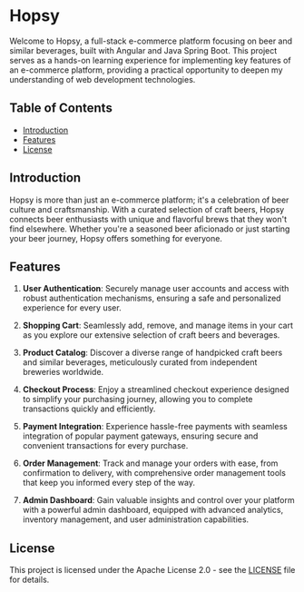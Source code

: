 # Hopsy

Welcome to Hopsy, a full-stack e-commerce platform focusing on beer and similar beverages, built with Angular and Java Spring Boot. This project serves as a hands-on learning experience for implementing key features of an e-commerce platform, providing a practical opportunity to deepen my understanding of web development technologies.

## Table of Contents

- [Introduction](#introduction)
- [Features](#features)
- [License](#license)
<!-- - [Installation](#installation) -->
<!-- - [Usage](#usage) -->
<!-- - [Contributing](#contributing) -->

## Introduction

Hopsy is more than just an e-commerce platform; it's a celebration of beer culture and craftsmanship. With a curated selection of craft beers, Hopsy connects beer enthusiasts with unique and flavorful brews that they won't find elsewhere. Whether you're a seasoned beer aficionado or just starting your beer journey, Hopsy offers something for everyone.

## Features

1. **User Authentication**: Securely manage user accounts and access with robust authentication mechanisms, ensuring a safe and personalized experience for every user.

2. **Shopping Cart**: Seamlessly add, remove, and manage items in your cart as you explore our extensive selection of craft beers and beverages.

3. **Product Catalog**: Discover a diverse range of handpicked craft beers and similar beverages, meticulously curated from independent breweries worldwide.

4. **Checkout Process**: Enjoy a streamlined checkout experience designed to simplify your purchasing journey, allowing you to complete transactions quickly and efficiently.

5. **Payment Integration**: Experience hassle-free payments with seamless integration of popular payment gateways, ensuring secure and convenient transactions for every purchase.

6. **Order Management**: Track and manage your orders with ease, from confirmation to delivery, with comprehensive order management tools that keep you informed every step of the way.

7. **Admin Dashboard**: Gain valuable insights and control over your platform with a powerful admin dashboard, equipped with advanced analytics, inventory management, and user administration capabilities.

## License

This project is licensed under the Apache License 2.0 - see the [LICENSE](LICENSE) file for details.

